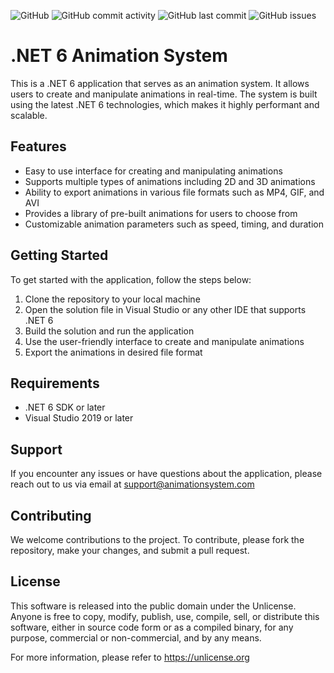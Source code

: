 ![GitHub](https://img.shields.io/github/license/doger83/g2-animation) ![GitHub commit activity](https://img.shields.io/github/commit-activity/w/doger83/g2-animation) ![GitHub last commit](https://img.shields.io/github/last-commit/doger83/g2-animation) ![GitHub issues](https://img.shields.io/github/issues/doger83/g2-animation)

# .NET 6 Animation System

This is a .NET 6 application that serves as an animation system. It allows users to create and manipulate animations in real-time. The system is built using the latest .NET 6 technologies, which makes it highly performant and scalable.

## Features
- Easy to use interface for creating and manipulating animations
- Supports multiple types of animations including 2D and 3D animations
- Ability to export animations in various file formats such as MP4, GIF, and AVI
- Provides a library of pre-built animations for users to choose from
- Customizable animation parameters such as speed, timing, and duration

## Getting Started
To get started with the application, follow the steps below:

1. Clone the repository to your local machine
2. Open the solution file in Visual Studio or any other IDE that supports .NET 6
3. Build the solution and run the application
4. Use the user-friendly interface to create and manipulate animations
5. Export the animations in desired file format

## Requirements
- .NET 6 SDK or later
- Visual Studio 2019 or later

## Support
If you encounter any issues or have questions about the application, please reach out to us via email at support@animationsystem.com

## Contributing
We welcome contributions to the project. To contribute, please fork the repository, make your changes, and submit a pull request.

## License 

This software is released into the public domain under the Unlicense. Anyone is free to copy, modify, publish, use, compile, sell, or distribute this software, either in source code form or as a compiled binary, for any purpose, commercial or non-commercial, and by any means.

For more information, please refer to <https://unlicense.org>

